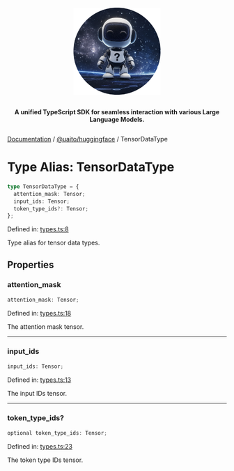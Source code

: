 <div style="display:flex; flex-direction:column; align-items:center;">
<p align="center">
  <img src="../UAITO.png" alt="UAITO Logo" width="200"/>
</p>

<p align="center">
  <strong>A unified TypeScript SDK for seamless interaction with various Large Language Models.</strong>
</p>
</div>

[Documentation](README.md) / [@uaito/huggingface](@uaito.huggingface.md) / TensorDataType

# Type Alias: TensorDataType

```ts
type TensorDataType = {
  attention_mask: Tensor;
  input_ids: Tensor;
  token_type_ids?: Tensor;
};
```

Defined in: [types.ts:8](https://github.com/elribonazo/uaito/blob/14cc5d8874ee2252c5294c529f579706013fa351/packages/huggingFace/src/types.ts#L8)

Type alias for tensor data types.

## Properties

### attention\_mask

```ts
attention_mask: Tensor;
```

Defined in: [types.ts:18](https://github.com/elribonazo/uaito/blob/14cc5d8874ee2252c5294c529f579706013fa351/packages/huggingFace/src/types.ts#L18)

The attention mask tensor.

***

### input\_ids

```ts
input_ids: Tensor;
```

Defined in: [types.ts:13](https://github.com/elribonazo/uaito/blob/14cc5d8874ee2252c5294c529f579706013fa351/packages/huggingFace/src/types.ts#L13)

The input IDs tensor.

***

### token\_type\_ids?

```ts
optional token_type_ids: Tensor;
```

Defined in: [types.ts:23](https://github.com/elribonazo/uaito/blob/14cc5d8874ee2252c5294c529f579706013fa351/packages/huggingFace/src/types.ts#L23)

The token type IDs tensor.
